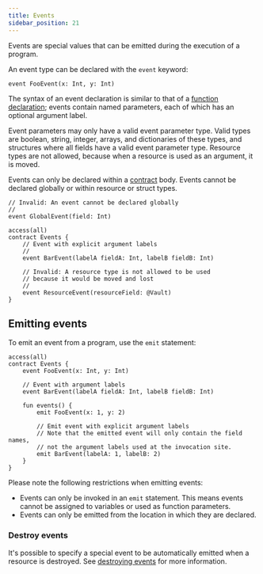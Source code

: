 ```yaml
---
title: Events
sidebar_position: 21
---
```


Events are special values that can be emitted during the execution of a program.

An event type can be declared with the `event` keyword:

```cadence
event FooEvent(x: Int, y: Int)
```

The syntax of an event declaration is similar to that of a [function declaration]; events contain named parameters, each of which has an optional argument label.

Event parameters may only have a valid event parameter type. Valid types are boolean, string, integer, arrays, and dictionaries of these types, and structures where all fields have a valid event parameter type. Resource types are not allowed, because when a resource is used as an argument, it is moved.

Events can only be declared within a [contract] body. Events cannot be declared globally or within resource or struct types.

```cadence
// Invalid: An event cannot be declared globally
//
event GlobalEvent(field: Int)

access(all)
contract Events {
    // Event with explicit argument labels
    //
    event BarEvent(labelA fieldA: Int, labelB fieldB: Int)

    // Invalid: A resource type is not allowed to be used
    // because it would be moved and lost
    //
    event ResourceEvent(resourceField: @Vault)
}
```

## Emitting events

To emit an event from a program, use the `emit` statement:

```cadence
access(all)
contract Events {
    event FooEvent(x: Int, y: Int)

    // Event with argument labels
    event BarEvent(labelA fieldA: Int, labelB fieldB: Int)

    fun events() {
        emit FooEvent(x: 1, y: 2)

        // Emit event with explicit argument labels
        // Note that the emitted event will only contain the field names,
        // not the argument labels used at the invocation site.
        emit BarEvent(labelA: 1, labelB: 2)
    }
}
```

Please note the following restrictions when emitting events:

- Events can only be invoked in an `emit` statement. This means events cannot be assigned to variables or used as function parameters.
- Events can only be emitted from the location in which they are declared.

### Destroy events

It's possible to specify a special event to be automatically emitted when a resource is destroyed. See [destroying events] for more information.

<!-- Relative links. Will not render on the page -->

[function declaration]: ./functions.mdx#function-declarations
[contract]: ./contracts.mdx
[destroying events]: ./resources.mdx#destroy-events
